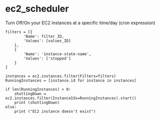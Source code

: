 # ec2_scheduler
Turn Off/On your EC2 instances at a specific time/day
(cron expression)



    filters = [{
            'Name': filter_ID,
            'Values': [values_ID]
        },
        {
            'Name': 'instance-state-name', 
            'Values': ['stopped']
        }
    ]
    
    instances = ec2.instances.filter(Filters=filters)
    RunningInstances = [instance.id for instance in instances]

    if len(RunningInstances) > 0:
        shuttingDown = ec2.instances.filter(InstanceIds=RunningInstances).start()
        print (shuttingDown)
    else:
        print ("EC2 instance doesn't exist")
